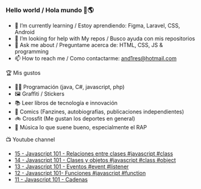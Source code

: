 ### Hello world / Hola mundo 👋🌎

<!--
**xaca/xaca** is a ✨ _special_ ✨ repository because its `README.md` (this file) appears on your GitHub profile.

Here are some ideas to get you started:
-->

- 🌱 I’m currently learning / Estoy aprendiendo: Figma, Laravel, CSS, Android
- 🤔 I’m looking for help with My repos / Busco ayuda con mis repositorios
- 💬 Ask me about / Preguntame acerca de: HTML, CSS, JS & programming 
- 📫 How to reach me / Como contactarme: and1res@hotmail.com

🏆 Mis gustos
- 👨‍💻 Programación (java, C#, javascript, php)
- 🖼️ Graffiti / Stickers
- 📚 Leer libros de tecnología e innovación
- 💢 Comics (Fanzines, autobiografías, publicaciones independientes)
- 🚲 Crossfit (Me gustan los deportes en general)
- 🎤 Música lo que suene bueno, especialmente el RAP
<!--
📝 Frases
- "I only smile in the dark, I only smile when it's complicated" Raybiez
- "De lo que ves créete la mitad de lo que no ves no te creas nada" Kase O
-->
📺 Youtube channel
<!-- BLOG-POST-LIST:START -->
- [15 - Javascript 101 - Relaciones entre clases #javascript #class](https://www.youtube.com/watch?v=kg1sppwjmy4)
- [14 - Javascript 101 - Clases y objetos #javascript #class #object](https://www.youtube.com/watch?v=leLIrOUYwgk)
- [13 - Javascript 101 - Eventos #event #listener](https://www.youtube.com/watch?v=7Tp-jsG1mrk)
- [12 - Javascript 101- Funciones #javascript #function](https://www.youtube.com/watch?v=vla6YNNC2hE)
- [11 - Javascript 101 - Cadenas](https://www.youtube.com/watch?v=EWNq4JWwTQc)
<!-- BLOG-POST-LIST:END -->
